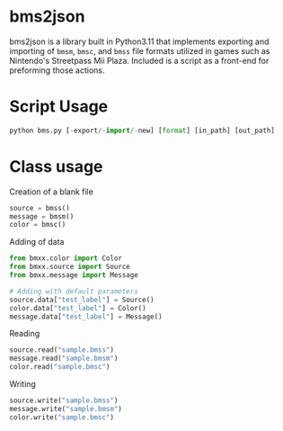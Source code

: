 # bms2json 
bms2json is a library built in Python3.11 that implements exporting and importing of `bmsm`, `bmsc`, and `bmss` file formats utilized in games such as Nintendo's Streetpass Mii Plaza. Included is a script as a front-end for preforming those actions.

# Script Usage
```py
python bms.py [-export/-import/-new] [format] [in_path] [out_path]
```

# Class usage 
Creation of a blank file
```py
source = bmss()
message = bmsm()
color = bmsc()
```

Adding of data
```py
from bmxx.color import Color
from bmxx.source import Source
from bmxx.message import Message 

# Adding with default parameters
source.data["test_label"] = Source()
color.data["test_label"] = Color()
message.data["test_label"] = Message()
```
Reading 
```py
source.read("sample.bmss")
message.read("sample.bmsm")
color.read("sample.bmsc")
```
Writing 
```py
source.write("sample.bmss")
message.write("sample.bmsm")
color.write("sample.bmsc")
```
